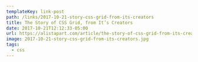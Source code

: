 ```yaml
---
templateKey: link-post
path: /links/2017-10-21-story-css-grid-from-its-creators
title: The Story of CSS Grid, from It’s Creators
date: 2017-10-21T12:12:33-05:00
url: https://alistapart.com/article/the-story-of-css-grid-from-its-creators
image: 2017-10-21-story-css-grid-from-its-creators.jpg
tags:
  - css
---
```

